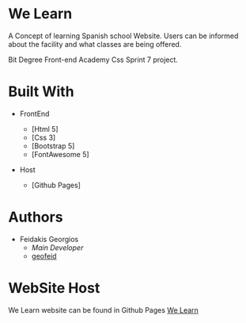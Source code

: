# We Learn
A Concept of learning Spanish school Website. Users can be informed about the facility and what classes are being offered.

Bit Degree Front-end Academy Css Sprint 7 project.


# Built With

- FrontEnd
    - [Html 5]
    - [Css 3]
    - [Bootstrap 5]
    - [FontAwesome 5]

- Host
    - [Github Pages]

# Authors
- Feidakis Georgios
  - *Main Developer* 
  - [geofeid](https://github.com/geofeid)
  

# WebSite Host
We Learn website can be found in Github Pages [We Learn](https://geofeid.github.io/We-Learn/)
